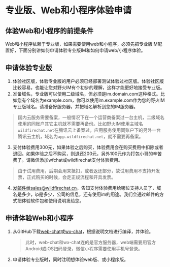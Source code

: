 # 专业版、Web和小程序体验申请

## 体验Web和小程序的前提条件
Web和小程序依赖于专业版，如果需要使用web和小程序，必须先把专业版IM配置好，下面分别讲如何申请体验专业版IM和如何申请web/小程序体验。

## 申请体验专业版
1. 体验社区版，体验专业版的用户必须已经部署测试体验过社区版。体验社区版比较容易，也能让您对野火IM有个初步的理解，这样才能更好地接受专业版。
2. 准备域名，专业版可以使用二级域名，但必须是im.domain.com这种格式。比如您有个域名为example.com，你可以使用im.example.com作为您的野火IM专业版域名。请准备好服务器，并把域名解析到您的IM服务器。
> 国内云服务需要备案，一般情况下在一个运营商备案过一台主机，二级域名使用的同账户其它主机就不需要再备份。比如野火IM使用主域名```wildfirechat.net```在腾讯云上备案过，应用服务使用同账户下的另外一台腾讯云主机，域名为```app.wildfirechat.net```，就不需要再备案。

3. 支付体验费用300元，如果体验之后购买，体验费用会在购买费用中扣除或者退回。如果体验之后不购买，则退还200元，另外100元作为打包小哥的辛苦费了。请微信添加wfchat或wildfirechat支付体验费用。
> 由于试用费用，后期会用来抵扣，或者返还部分，故试用费用不支持开发票，正式购买的时候，会走正规流程和开具发票。
4. 发邮件给sales@wildfirechat.cn，告知支付体验费用给哪位支持人员了，域名是多少，ip是多少，公司的信息，还有使用im的用途。我们会通过邮件的方式把体验软件包和使用说明发给您。

## 申请体验Web和小程序
1. 从GitHub下载[web-chat](https://github.com/wildfirechat/web-chat)或[wx-chat](https://github.com/wildfirechat/wx-chat)，根据说明文档进行编译，并体验。

   > 此时，web-chat和wx-chat连的是官方服务器，web端需要用官方Android或iOS扫码登录，微信小程序需要使用手机号登录。

2. 申请体验专业版时，同时注明想体验web版、或小程序版。
